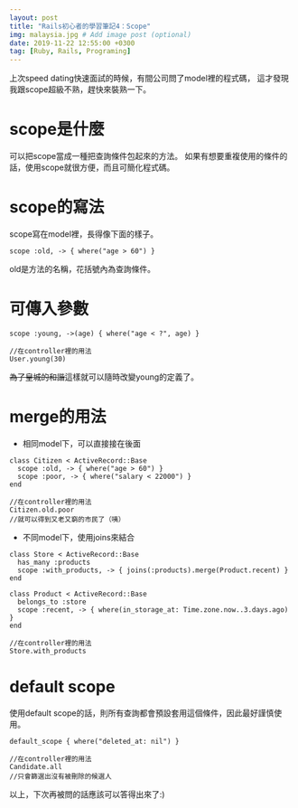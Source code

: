 ```yaml
---
layout: post
title: "Rails初心者的學習筆記4：Scope"
img: malaysia.jpg # Add image post (optional)
date: 2019-11-22 12:55:00 +0300
tag: [Ruby, Rails, Programing]
---
```

上次speed dating快速面試的時候，有間公司問了model裡的程式碼，
這才發現我跟scope超級不熟，趕快來裝熟一下。

# scope是什麼

可以把scope當成一種把查詢條件包起來的方法。
如果有想要重複使用的條件的話，使用scope就很方便，而且可簡化程式碼。

# scope的寫法

scope寫在model裡，長得像下面的樣子。
```
scope :old, -> { where("age > 60") }
```
old是方法的名稱，花括號內為查詢條件。

# 可傳入參數
```
scope :young, ->(age) { where("age < ?", age) }

//在controller裡的用法
User.young(30)
```
~~為了皇城的和諧~~這樣就可以隨時改變young的定義了。

# merge的用法

- 相同model下，可以直接接在後面
```
class Citizen < ActiveRecord::Base
  scope :old, -> { where("age > 60") }
  scope :poor, -> { where("salary < 22000") }
end

//在controller裡的用法
Citizen.old.poor
//就可以得到又老又窮的市民了（咦）
```

- 不同model下，使用joins來結合
```
class Store < ActiveRecord::Base
  has_many :products
  scope :with_products, -> { joins(:products).merge(Product.recent) }
end

class Product < ActiveRecord::Base
  belongs_to :store
  scope :recent, -> { where(in_storage_at: Time.zone.now..3.days.ago) }
end

//在controller裡的用法
Store.with_products
```

# default scope
使用default scope的話，則所有查詢都會預設套用這個條件，因此最好謹慎使用。
```
default_scope { where("deleted_at: nil") }

//在controller裡的用法
Candidate.all
//只會篩選出沒有被刪除的候選人
```

以上，下次再被問的話應該可以答得出來了:)
